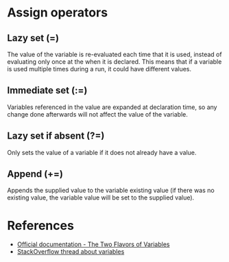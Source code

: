 # Assign operators

## Lazy set (=)
The value of the variable is re-evaluated each time that it is used, instead of evaluating only once at the when it
is declared. This means that if a variable is used multiple times during a run, it could have different values.

## Immediate set (:=)
Variables referenced in the value are expanded at declaration time, so any change done afterwards will not affect
the value of the variable.

## Lazy set if absent (?=)
Only sets the value of a variable if it does not already have a value.

## Append (+=)
Appends the supplied value to the variable existing value (if there was no existing value, the variable value will 
be set to the supplied value).



# References
- [Official documentation - The Two Flavors of Variables][1]
- [StackOverflow thread about variables][2]

[1]: https://www.gnu.org/software/make/manual/html_node/Flavors.html#Flavors
[2]: https://stackoverflow.com/questions/448910/what-is-the-difference-between-the-gnu-makefile-variable-assignments-a
